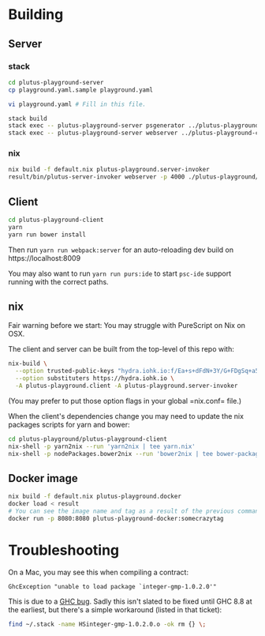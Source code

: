 # Building

## Server

### stack

```sh
cd plutus-playground-server
cp playground.yaml.sample playground.yaml

vi playground.yaml # Fill in this file.

stack build
stack exec -- plutus-playground-server psgenerator ../plutus-playground-client/src/
stack exec -- plutus-playground-server webserver ../plutus-playground-client/dist/
```

### nix

```sh
nix build -f default.nix plutus-playground.server-invoker 
result/bin/plutus-server-invoker webserver -p 4000 ./plutus-playground/plutus-playground-client/dist
```

## Client

```sh
cd plutus-playground-client
yarn
yarn run bower install
```

Then run `yarn run webpack:server` for an auto-reloading dev build on https://localhost:8009

You may also want to run `yarn run purs:ide` to start `psc-ide`
support running with the correct paths.

## nix

Fair warning before we start: You may struggle with PureScript on Nix on OSX.

The client and server can be built from the top-level of this repo with:

```sh
nix-build \
  --option trusted-public-keys "hydra.iohk.io:f/Ea+s+dFdN+3Y/G+FDgSq+a5NEWhJGzdjvKNGv0/EQ=" \
  --option substituters https://hydra.iohk.io \
  -A plutus-playground.client -A plutus-playground.server-invoker
```

(You may prefer to put those option flags in your global =nix.conf= file.)

When the client's dependencies change you may need to update the nix packages scripts for yarn and bower:

```sh
cd plutus-playground/plutus-playground-client
nix-shell -p yarn2nix --run 'yarn2nix | tee yarn.nix'
nix-shell -p nodePackages.bower2nix --run 'bower2nix | tee bower-packages.nix'
```

## Docker image

```sh
nix build -f default.nix plutus-playground.docker
docker load < result
# You can see the image name and tag as a result of the previous command and use it below
docker run -p 8080:8080 plutus-playground-docker:somecrazytag
```

# Troubleshooting

On a Mac, you may see this when compiling a contract:

```
GhcException "unable to load package `integer-gmp-1.0.2.0'"
```

This is due to a [GHC
bug](https://ghc.haskell.org/trac/ghc/ticket/15105). Sadly this isn't
slated to be fixed until GHC 8.8 at the earliest, but there's a simple
workaround (listed in that ticket):

``` sh
find ~/.stack -name HSinteger-gmp-1.0.2.0.o -ok rm {} \;
```
